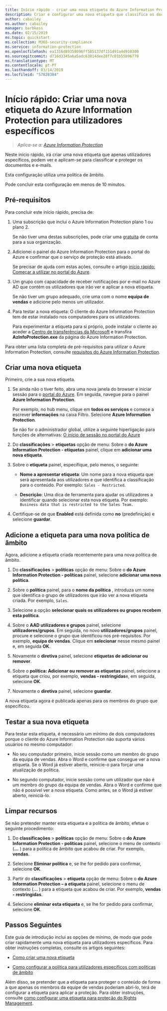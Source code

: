 ```yaml
---
title: Início rápido - criar uma nova etiqueta do Azure Information Protection para utilizadores específicos – AIP
description: Criar e configurar uma nova etiqueta que classifica os documentos e e-mails para utilizadores específicos através da utilização de uma política de âmbito.
author: cabailey
ms.author: cabailey
manager: barbkess
ms.date: 02/15/2019
ms.topic: quickstart
ms.collection: M365-security-compliance
ms.service: information-protection
ms.openlocfilehash: ea1316d89358096ff585137df151d91a4d910300
ms.sourcegitcommit: d716d3345a6a5adc63814dee28f7c01b55b96770
ms.translationtype: MT
ms.contentlocale: pt-PT
ms.lasthandoff: 03/14/2019
ms.locfileid: "57828384"
---
```

# <a name="quickstart-create-a-new-azure-information-protection-label-for-specific-users"></a>Início rápido: Criar uma nova etiqueta do Azure Information Protection para utilizadores específicos

>*Aplica-se a: [Azure Information Protection](https://azure.microsoft.com/pricing/details/information-protection)*

Neste início rápido, irá criar uma nova etiqueta que apenas utilizadores específicos, podem ver e aplicam-se para classificar e proteger os documentos e e-mails.

Esta configuração utiliza uma política de âmbito.

Pode concluir esta configuração em menos de 10 minutos.

## <a name="prerequisites"></a>Pré-requisitos

Para concluir este início rápido, precisa de:

1. Uma subscrição que inclui o Azure Information Protection plano 1 ou plano 2.
    
    Se não tiver uma destas subscrições, pode criar uma [gratuita](https://admin.microsoft.com/Signup/Signup.aspx?OfferId=87dd2714-d452-48a0-a809-d2f58c4f68b7) de conta para a sua organização.

2. Adicionei o painel do Azure Information Protection para o portal do Azure e confirmar que o serviço de proteção está ativado.

    Se precisar de ajuda com estas ações, consulte o artigo [início rápido: Começar a utilizar no portal do Azure](quickstart-viewpolicy.md).

3. Um grupo com capacidade de receber notificações por e-mail no Azure AD que contém os utilizadores que irão ver e aplicar a nova etiqueta.
    
    Se não tiver um grupo adequado, crie uma com o nome **equipa de vendas** e adicione pelo menos um utilizador.

4. Para testar a nova etiqueta: O cliente do Azure Information Protection tem de estar instalado nos computadores para os utilizadores. 
    
    Para experimentar a etiqueta para si próprio, pode instalar o cliente ao aceder a [Centro de transferências da Microsoft](https://www.microsoft.com/en-us/download/details.aspx?id=53018) e transfira **AzInfoProtection.exe** da página do Azure Information Protection.

Para obter uma lista completa de pré-requisitos para utilizar o Azure Information Protection, consulte [requisitos do Azure Information Protection](requirements.md).
    
## <a name="create-a-new-label"></a>Criar uma nova etiqueta

Primeiro, crie a sua nova etiqueta.

1. Se ainda não o tiver feito, abra uma nova janela do browser e iniciar sessão para o [portal do Azure](configure-policy.md#signing-in-to-the-azure-portal). Em seguida, navegue para o painel **Azure Information Protection**.
    
    Por exemplo, no hub menu, clique em **todos os serviços** e comece a escrever **informações** na caixa Filtro. Selecione **Azure Information Protection**.
    
    Se não for o administrador global, utilize a seguinte hiperligação para funções de alternativas: [O início de sessão no portal do Azure](configure-policy.md#signing-in-to-the-azure-portal)

2. Do **classificações** > **etiquetas** opção de menu: Sobre o **do Azure Information Protection - etiquetas** painel, clique em **adicionar uma nova etiqueta**.

3. Sobre o **etiqueta** painel, especifique, pelo menos, o seguinte:
    
    - **Nome a apresentar etiqueta**: Um nome para a nova etiqueta que será apresentada aos utilizadores e que identifica a classificação para o conteúdo. Por exemplo: `Sales - Restricted`.
    
    - **Descrição**: Uma dica de ferramenta para ajudar os utilizadores a identificar quando selecionar esta nova etiqueta. Por exemplo: `Business data that is restricted to the Sales Team.`

4. Certifique-se de que **Enabled** está definida como **no** (predefinição) e selecione **guardar**.

## <a name="add-the-label-to-a-new-scoped-policy"></a>Adicione a etiqueta para uma nova política de âmbito

Agora, adicione a etiqueta criada recentemente para uma nova política de âmbito.

1. Do **classificações** > **políticas** opção de menu: Sobre o **do Azure Information Protection - políticas** painel, selecione **adicionar uma nova política**. 

2. Sobre o **política** painel, para o **nome da política** , introduza um nome que identifica o grupo de utilizadores que irão ver a nova etiqueta criada. Por exemplo, `Sales`.

3. Selecione a opção **selecionar quais os utilizadores ou grupos recebem esta política**.

4. Sobre o **AAD utilizadores e grupos** painel, selecione **utilizadores/grupos**. Em seguida, no novo **utilizadores/grupos** painel, procure e selecione o grupo que identificou nos pré-requisitos. Por exemplo, **equipa de vendas**. Clique em **selecionar** nesse mesmo painel e, em seguida **OK**.

5. Novamente o **diretiva** painel, selecione **etiquetas de adicionar ou remover**.

6. Sobre o **política: Adicionar ou remover as etiquetas** painel, selecione a etiqueta que criou, por exemplo, **vendas - restringidas**e, em seguida, selecione **OK**.

7. Novamente o **diretiva** painel, selecione **guardar**. 

A nova etiqueta agora é publicada apenas para os membros do grupo que especificou. 

## <a name="test-your-new-label"></a>Testar a sua nova etiqueta

Para testar esta etiqueta, é necessário um mínimo de dois computadores porque o cliente do Azure Information Protection não suporta vários usuários no mesmo computador:

 - No seu computador primeiro, inicie sessão como um membro do grupo da equipa de vendas. Abra o Word e confirme que consegue ver a nova etiqueta. Se o Word já estiver aberto, reinicie-o para forçar uma atualização de política.

- No segundo computador, inicie sessão como um utilizador que não é um membro do grupo da equipa de vendas. Abra o Word e confirme que não é possível ver a nova etiqueta. Como antes, se o Word já estiver aberto, reiniciá-lo.

## <a name="clean-up-resources"></a>Limpar recursos

Se não pretender manter esta etiqueta e a política de âmbito, efetue o seguinte procedimento:

1. Do **classificações** > **políticas** opção de menu: Sobre o **do Azure Information Protection - políticas** painel, selecione o menu de contexto (**...** ) para a política de âmbito que acabou de criar. Por exemplo, **vendas**.

2. Selecione **Eliminar política** e, se lhe for pedido para confirmar, selecione **OK**.

3. Partir do **classificações** > **etiqueta** opção de menu: Sobre o **do Azure Information Protection – a etiqueta** painel, selecione o menu de contexto (**...** ) para a etiqueta que acabou de criar.  Por exemplo, **vendas - restringidas**.

4.  Selecione **eliminar esta etiqueta** e, se lhe for pedido para confirmar, selecione **OK**.


## <a name="next-steps"></a>Passos Seguintes

Este guia de introdução inclui as opções de mínimo, de modo que pode criar rapidamente uma nova etiqueta para utilizadores específicos. Para obter instruções completas, consulte os artigos seguintes:

- [Como criar uma nova etiqueta](configure-policy-new-label.md)

- [Como configurar a política para utilizadores específicos com políticas de âmbito](configure-policy-scope.md)

Além disso, se pretender que a etiqueta para proteger o conteúdo de forma a que apenas os membros da equipe de vendas poderiam abri-lo, terá de configurar a etiqueta para aplicar a proteção. Para obter instruções, consulte [como configurar uma etiqueta para proteção do Rights Management](configure-policy-protection.md).

